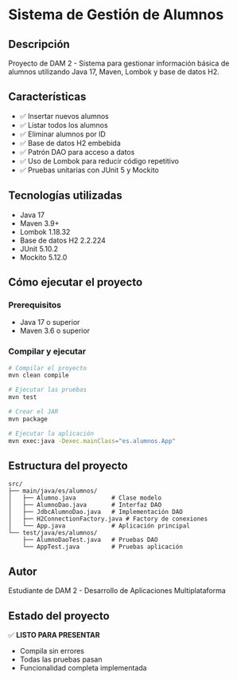 # Sistema de Gestión de Alumnos

## Descripción
Proyecto de DAM 2 - Sistema para gestionar información básica de alumnos utilizando Java 17, Maven, Lombok y base de datos H2.

## Características
- ✅ Insertar nuevos alumnos
- ✅ Listar todos los alumnos
- ✅ Eliminar alumnos por ID
- ✅ Base de datos H2 embebida
- ✅ Patrón DAO para acceso a datos
- ✅ Uso de Lombok para reducir código repetitivo
- ✅ Pruebas unitarias con JUnit 5 y Mockito

## Tecnologías utilizadas
- Java 17
- Maven 3.9+
- Lombok 1.18.32
- Base de datos H2 2.2.224
- JUnit 5.10.2
- Mockito 5.12.0

## Cómo ejecutar el proyecto

### Prerequisitos
- Java 17 o superior
- Maven 3.6 o superior

### Compilar y ejecutar
```bash
# Compilar el proyecto
mvn clean compile

# Ejecutar las pruebas
mvn test

# Crear el JAR
mvn package

# Ejecutar la aplicación
mvn exec:java -Dexec.mainClass="es.alumnos.App"
```

## Estructura del proyecto
```
src/
├── main/java/es/alumnos/
│   ├── Alumno.java          # Clase modelo
│   ├── AlumnoDao.java       # Interfaz DAO
│   ├── JdbcAlumnoDao.java   # Implementación DAO
│   ├── H2ConnectionFactory.java # Factory de conexiones
│   └── App.java             # Aplicación principal
└── test/java/es/alumnos/
    ├── AlumnoDaoTest.java   # Pruebas DAO
    └── AppTest.java         # Pruebas aplicación
```

## Autor
Estudiante de DAM 2 - Desarrollo de Aplicaciones Multiplataforma

## Estado del proyecto
✅ **LISTO PARA PRESENTAR**
- Compila sin errores
- Todas las pruebas pasan
- Funcionalidad completa implementada
